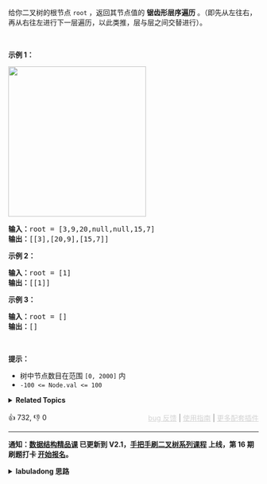 <p>给你二叉树的根节点 <code>root</code> ，返回其节点值的 <strong>锯齿形层序遍历</strong> 。（即先从左往右，再从右往左进行下一层遍历，以此类推，层与层之间交替进行）。</p>

<p>&nbsp;</p>

<p><strong>示例 1：</strong></p> 
<img alt="" src="https://assets.leetcode.com/uploads/2021/02/19/tree1.jpg" style="width: 277px; height: 302px;" /> 
<pre>
<strong>输入：</strong>root = [3,9,20,null,null,15,7]
<strong>输出：</strong>[[3],[20,9],[15,7]]
</pre>

<p><strong>示例 2：</strong></p>

<pre>
<strong>输入：</strong>root = [1]
<strong>输出：</strong>[[1]]
</pre>

<p><strong>示例 3：</strong></p>

<pre>
<strong>输入：</strong>root = []
<strong>输出：</strong>[]
</pre>

<p>&nbsp;</p>

<p><strong>提示：</strong></p>

<ul> 
 <li>树中节点数目在范围 <code>[0, 2000]</code> 内</li> 
 <li><code>-100 &lt;= Node.val &lt;= 100</code></li> 
</ul>

<details><summary><strong>Related Topics</strong></summary>树 | 广度优先搜索 | 二叉树</details><br>

<div>👍 732, 👎 0<span style='float: right;'><span style='color: gray;'><a href='https://github.com/labuladong/fucking-algorithm/discussions/939' target='_blank' style='color: lightgray;text-decoration: underline;'>bug 反馈</a> | <a href='https://mp.weixin.qq.com/s/NF8mmVyXVfC1ehdMOsO7Cw' target='_blank' style='color: lightgray;text-decoration: underline;'>使用指南</a> | <a href='https://labuladong.github.io/algo/images/others/%E5%85%A8%E5%AE%B6%E6%A1%B6.jpg' target='_blank' style='color: lightgray;text-decoration: underline;'>更多配套插件</a></span></span></div>

<div id="labuladong"><hr>

**通知：[数据结构精品课](https://aep.h5.xeknow.com/s/1XJHEO) 已更新到 V2.1，[手把手刷二叉树系列课程](https://aep.xet.tech/s/3YGcq3) 上线，第 16 期刷题打卡 [开始报名](https://aep.xet.tech/s/46nofd)。**

<details><summary><strong>labuladong 思路</strong></summary>

## 基本思路

这题和 [102. 二叉树的层序遍历](/problems/binary-tree-level-order-traversal) 几乎是一样的，只要用一个布尔变量 `flag` 控制遍历方向即可。

**标签：[BFS 算法](https://mp.weixin.qq.com/mp/appmsgalbum?__biz=MzAxODQxMDM0Mw==&action=getalbum&album_id=2122002916411604996)，[二叉树](https://mp.weixin.qq.com/mp/appmsgalbum?__biz=MzAxODQxMDM0Mw==&action=getalbum&album_id=2121994699837177859)**

## 解法代码

```java
class Solution {
    public List<List<Integer>> zigzagLevelOrder(TreeNode root) {
        List<List<Integer>> res = new LinkedList<>();
        if (root == null) {
            return res;
        }

        Queue<TreeNode> q = new LinkedList<>();
        q.offer(root);
        // 为 true 时向右，false 时向左
        boolean flag = true;

        // while 循环控制从上向下一层层遍历
        while (!q.isEmpty()) {
            int sz = q.size();
            // 记录这一层的节点值
            LinkedList<Integer> level = new LinkedList<>();
            // for 循环控制每一层从左向右遍历
            for (int i = 0; i < sz; i++) {
                TreeNode cur = q.poll();
                // 实现 z 字形遍历
                if (flag) {
                    level.addLast(cur.val);
                } else {
                    level.addFirst(cur.val);
                }
                if (cur.left != null)
                    q.offer(cur.left);
                if (cur.right != null)
                    q.offer(cur.right);
            }
            // 切换方向
            flag = !flag;
            res.add(level);
        }
        return res;
    }
}
```

**类似题目**：
  - [1609. 奇偶树 🟠](/problems/even-odd-tree)
  - [剑指 Offer 32 - III. 从上到下打印二叉树 III 🟠](/problems/cong-shang-dao-xia-da-yin-er-cha-shu-iii-lcof)

</details>
</div>



